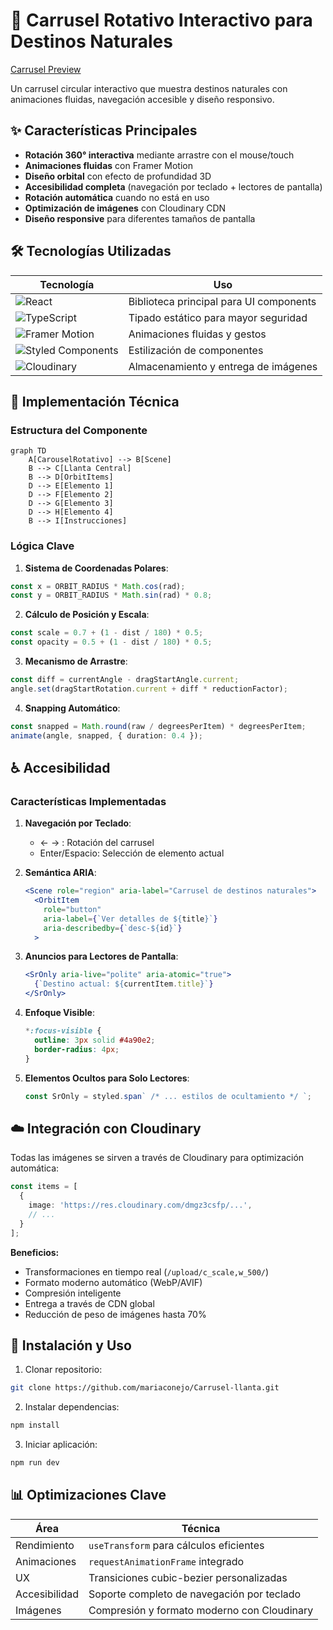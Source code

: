 
# 🌄 Carrusel Rotativo Interactivo para Destinos Naturales

[Carrusel Preview](https://mariaconejo.github.io/Carrusel-llanta/)


Un carrusel circular interactivo que muestra destinos naturales con animaciones fluidas, navegación accesible y diseño responsivo.

## ✨ Características Principales

- **Rotación 360° interactiva** mediante arrastre con el mouse/touch
- **Animaciones fluidas** con Framer Motion
- **Diseño orbital** con efecto de profundidad 3D
- **Accesibilidad completa** (navegación por teclado + lectores de pantalla)
- **Rotación automática** cuando no está en uso
- **Optimización de imágenes** con Cloudinary CDN
- **Diseño responsive** para diferentes tamaños de pantalla

## 🛠 Tecnologías Utilizadas

| Tecnología | Uso |
|------------|-----|
| ![React](https://img.shields.io/badge/React-20232A?style=for-the-badge&logo=react&logoColor=61DAFB) | Biblioteca principal para UI components |
| ![TypeScript](https://img.shields.io/badge/TypeScript-007ACC?style=for-the-badge&logo=typescript&logoColor=white) | Tipado estático para mayor seguridad |
| ![Framer Motion](https://img.shields.io/badge/Framer_Motion-0055FF?style=for-the-badge) | Animaciones fluidas y gestos |
| ![Styled Components](https://img.shields.io/badge/Styled_Components-DB7093?style=for-the-badge&logo=styled-components&logoColor=white) | Estilización de componentes |
| ![Cloudinary](https://img.shields.io/badge/Cloudinary-3448C5?style=for-the-badge) | Almacenamiento y entrega de imágenes |

## 🚀 Implementación Técnica

### Estructura del Componente

```mermaid
graph TD
    A[CarouselRotativo] --> B[Scene]
    B --> C[Llanta Central]
    B --> D[OrbitItems]
    D --> E[Elemento 1]
    D --> F[Elemento 2]
    D --> G[Elemento 3]
    D --> H[Elemento 4]
    B --> I[Instrucciones]
```

### Lógica Clave

1. **Sistema de Coordenadas Polares**:
```typescript
const x = ORBIT_RADIUS * Math.cos(rad);
const y = ORBIT_RADIUS * Math.sin(rad) * 0.8;
```

2. **Cálculo de Posición y Escala**:
```typescript
const scale = 0.7 + (1 - dist / 180) * 0.5;
const opacity = 0.5 + (1 - dist / 180) * 0.5;
```

3. **Mecanismo de Arrastre**:
```typescript
const diff = currentAngle - dragStartAngle.current;
angle.set(dragStartRotation.current + diff * reductionFactor);
```

4. **Snapping Automático**:
```typescript
const snapped = Math.round(raw / degreesPerItem) * degreesPerItem;
animate(angle, snapped, { duration: 0.4 });
```

## ♿ Accesibilidad

### Características Implementadas

1. **Navegación por Teclado**:
   - ← → : Rotación del carrusel
   - Enter/Espacio: Selección de elemento actual

2. **Semántica ARIA**:
   ```jsx
   <Scene role="region" aria-label="Carrusel de destinos naturales">
     <OrbitItem 
       role="button"
       aria-label={`Ver detalles de ${title}`}
       aria-describedby={`desc-${id}`}
     >
   ```

3. **Anuncios para Lectores de Pantalla**:
   ```jsx
   <SrOnly aria-live="polite" aria-atomic="true">
     {`Destino actual: ${currentItem.title}`}
   </SrOnly>
   ```

4. **Enfoque Visible**:
   ```css
   *:focus-visible {
     outline: 3px solid #4a90e2;
     border-radius: 4px;
   }
   ```

5. **Elementos Ocultos para Solo Lectores**:
   ```jsx
   const SrOnly = styled.span` /* ... estilos de ocultamiento */ `;
   ```

## ☁️ Integración con Cloudinary

Todas las imágenes se sirven a través de Cloudinary para optimización automática:

```typescript
const items = [
  {
    image: 'https://res.cloudinary.com/dmgz3csfp/...',
    // ...
  }
];
```

**Beneficios:**
- Transformaciones en tiempo real (`/upload/c_scale,w_500/`)
- Formato moderno automático (WebP/AVIF)
- Compresión inteligente
- Entrega a través de CDN global
- Reducción de peso de imágenes hasta 70%

## 🚀 Instalación y Uso

1. Clonar repositorio:
```bash
git clone https://github.com/mariaconejo/Carrusel-llanta.git
```

2. Instalar dependencias:
```bash
npm install
```

3. Iniciar aplicación:
```bash
npm run dev
```


## 📊 Optimizaciones Clave

| Área | Técnica |
|------|---------|
| Rendimiento | `useTransform` para cálculos eficientes |
| Animaciones | `requestAnimationFrame` integrado |
| UX | Transiciones cubic-bezier personalizadas |
| Accesibilidad | Soporte completo de navegación por teclado |
| Imágenes | Compresión y formato moderno con Cloudinary |

